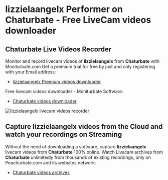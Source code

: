 # lizzielaangelx Performer on Chaturbate - Free LiveCam videos downloader

## Chaturbate Live Videos Recorder

Monitor and record livecam videos of **lizzielaangelx** from **Chaturbate** with Moniturbate.com
Get a premium trial for free by just and only registering with your Email address:
* [lizzielaangelx Premium videos downloader](https://moniturbate.com/request-demo-licence-key.html)

Free livecam videos downloader - Moniturbate Software:
* [Chaturbate videos downloader](https://moniturbate.com/moniturbate-download-software.html)

![lizzielaangelx livecam videos recorder](https://peachurnet.com/templates/moniturbate-software.png)


## Capture lizzielaangelx videos from the Cloud and watch your recordings on Streaming

Without the need of downloading a software, capture **lizzielaangelx** livecam videos from **Chaturbate** 100% online.
Watch Livecam archives from **Chaturbate** unlimitedly from thousands of existing recordings, only on Peachurbate.com and its websites network:
* [Chaturbate videos archives](https://peachurnet.com/)